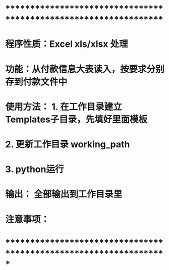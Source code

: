 # ****************************************************************
# 程序性质：Excel xls/xlsx 处理
# 功能：从付款信息大表读入，按要求分别存到付款文件中
#
# 使用方法： 1. 在工作目录建立Templates子目录，先填好里面模板
#           2. 更新工作目录 working_path
#           3. python运行
# 输出： 全部输出到工作目录里
# 注意事项：
# *****************************************************************